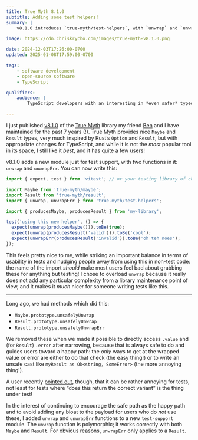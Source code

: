 ```yaml
---
title: True Myth 8.1.0
subtitle: Adding some test helpers!
summary: |
    v8.1.0 introduces `true-myth/test-helpers`, with `unwrap` and `unwrapErr` functions for easier test-writing.

image: https://cdn.chriskrycho.com/images/true-myth-v8.1.0.png

date: 2024-12-03T17:26:00-0700
updated: 2025-01-08T17:59:00-0700

tags:
    - software development
    - open-source software
    - TypeScript

qualifiers:
    audience: |
        TypeScript developers with an interesting in *even safer* typed programming with a functional flair.

---
```


I just published [v8.1.0][release] of the [True Myth][tm] library my friend [Ben][ben] and I have maintained for the past 7 years (!). True Myth provides nice `Maybe` and `Result` types, very much inspired by Rust’s `Option` and `Result`, but with appropriate changes for TypeScript, and while it is not the *most* popular tool in its space, I still like it *best*, and it has quite a few users!

[release]: https://github.com/true-myth/true-myth/releases/tag/v8.1.0
[ben]: https://benmakuh.com
[tm]: https://github.com/true-myth/true-myth

v8.1.0 adds a new module just for test support, with two functions in it: `unwrap` and `unwrapErr`. You can now write this:

```ts
import { expect, test } from 'vitest'; // or your testing library of choice

import Maybe from 'true-myth/maybe';
import Result from 'true-myth/result';
import { unwrap, unwrapErr } from 'true-myth/test-helpers';

import { producesMaybe, producesResult } from 'my-library';

test('using this new helper', () => {
  expect(unwrap(producesMaybe())).toBe(true);
  expect(unwrap(producesResult('valid'))).toBe('cool');
  expect(unwrapErr(producesResult('invalid')).toBe('oh teh noes');
});
```

This feels pretty nice to me, while striking an important balance in terms of usability in tests and nudging people away from using this in non-test code: the name of the import *should* make most users feel bad about grabbing these for anything but testing! I chose to overload `unwrap` because it really does not add any particular complexity from a library maintenance point of view, and it makes it *much* nicer for someone writing tests like this.

---

Long ago, we had methods which did this:

- `Maybe.prototype.unsafelyUnwrap`
- `Result.prototype.unsafelyUnwrap`
- `Result.prototype.unsafelyUnwrapErr`

We removed these when we made it possible to directly access `.value` and (for `Result`) `.error` after narrowing, because that is always safe to do and guides users toward a happy path: the *only* ways to get at the wrapped value or error are either to do that check (the easy thing!) or to write an unsafe cast like `myResult as Ok<string, SomeError>` (the more annoying thing!).

A user recently [pointed out][issue], though, that it can be rather annoying for tests, not least for tests where “does this return the correct variant” is the thing under test!

In the interest of continuing to encourage the safe path as the happy path and to avoid adding any bloat to the payload for users who do *not* use these, I added `unwrap` and `unwrapErr` functions to a new `test-support` module. The `unwrap` function is polymorphic; it works correctly with both `Maybe` and `Result`. For obvious reasons, `unwrapErr` only applies to a `Result`.

[issue]: https://github.com/true-myth/true-myth/issues/817
